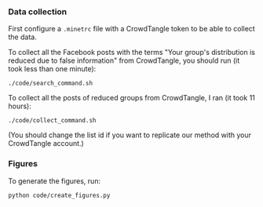 ### Data collection

First configure a `.minetrc` file with a CrowdTangle token to be able to collect the data.

To collect all the Facebook posts with the terms "Your group's distribution is reduced due to false information" from CrowdTangle, you should run (it took less than one minute):
```
./code/search_command.sh
```

To collect all the posts of reduced groups from CrowdTangle, I ran (it took 11 hours):
```
./code/collect_command.sh
```
(You should change the list id if you want to replicate our method with your CrowdTangle account.)

### Figures

To generate the figures, run:
```
python code/create_figures.py
```